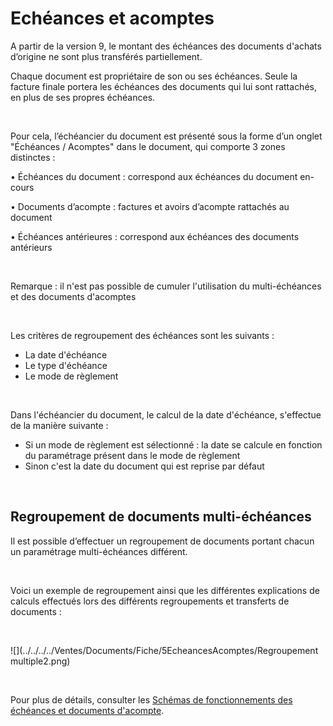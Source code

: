 # Echéances et acomptes
A partir de la version 9, le montant des échéances des documents d'achats 
 d’origine ne sont plus transférés partiellement. 


Chaque document est propriétaire de son ou ses échéances. Seule la facture 
 finale portera les échéances des documents qui lui sont rattachés, en 
 plus de ses propres échéances.


 


Pour cela, l’échéancier du document est présenté sous la forme d’un 
 onglet "Échéances / Acomptes" dans le document, qui comporte 
 3 zones distinctes :


• Échéances du document : correspond aux échéances du document en-cours


• Documents d’acompte : factures et avoirs d’acompte rattachés au document


• Échéances antérieures : correspond aux échéances des documents antérieurs


 


Remarque : il n'est pas possible de cumuler 
 l'utilisation du multi-échéances et des documents d'acomptes


 


Les critères de regroupement des échéances sont les suivants : 


+ La date d'échéance
+ Le type d'échéance
+ Le mode de règlement


 


Dans l'échéancier du document, le calcul de la date d'échéance, s'effectue 
 de la manière suivante :


+ Si un mode de règlement est sélectionné : la date se calcule 
 en fonction du paramétrage présent dans le mode de règlement
+ Sinon c'est la date du document qui est reprise par défaut


 


## Regroupement de documents multi-échéances


Il est possible d’effectuer un regroupement de documents portant chacun 
 un paramétrage multi-échéances différent. 


 


Voici un exemple de regroupement ainsi que les différentes explications 
 de calculs effectués lors des différents regroupements et transferts de 
 documents :


 


![](../../../../Ventes/Documents/Fiche/5EcheancesAcomptes/Regroupement multiple2.png)


 


Pour plus de détails, consulter les [Schémas 
 de fonctionnements des échéances et documents d'acompte](../../../../Ventes/Documents/Fiche/5EcheancesAcomptes/SchemaFonctionnementEcheances/SchemaFonctionnementEcheancesAcomptes.md).


